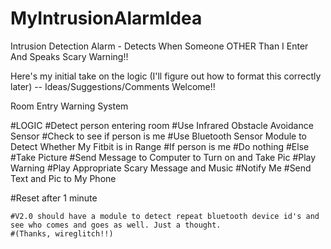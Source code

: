 <script src="https://cdn.rawgit.com/google/code-prettify/master/loader/run_prettify.js"></script>

# MyIntrusionAlarmIdea

Intrusion Detection Alarm - Detects When Someone OTHER Than I Enter And Speaks Scary Warning!!

Here's my initial take on the logic (I'll figure out how to format this correctly later) -- Ideas/Suggestions/Comments Welcome!!

Room Entry Warning System

#LOGIC
#Detect person entering room
	#Use Infrared Obstacle Avoidance Sensor
#Check to see if person is me
	#Use Bluetooth Sensor Module to Detect Whether My Fitbit is in Range
#If person is me
	#Do nothing
#Else
	#Take Picture
		#Send Message to Computer to Turn on and Take Pic
	#Play Warning
		#Play Appropriate Scary Message and Music
	#Notify Me
		#Send Text and Pic to My Phone

#Reset after 1 minute

	#V2.0 should have a module to detect repeat bluetooth device id's and see who comes and goes as well. Just a thought.  
	#(Thanks, wireglitch!!)

